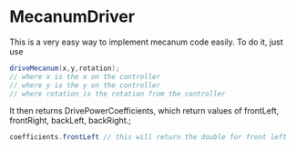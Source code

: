 # MecanumDriver


This is a very easy way to implement mecanum code easily. To do it, just use

```java
driveMecanum(x,y,rotation);
// where x is the x on the controller
// where y is the y on the controller
// where rotation is the rotation from the controller
```

It then returns DrivePowerCoefficients, which return values of frontLeft, frontRight, backLeft, backRight.;

```java
coefficients.frontLeft // this will return the double for front left
```


